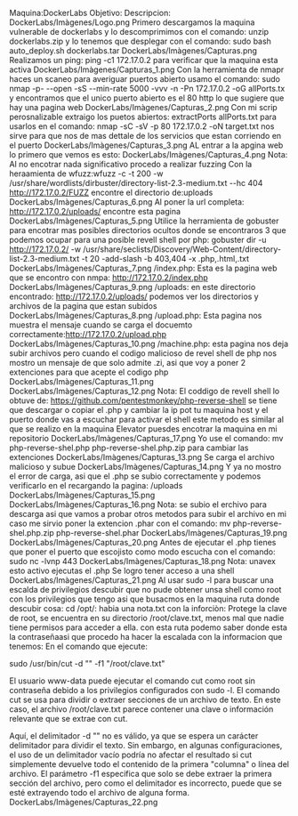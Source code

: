 Maquina:DockerLabs
Objetivo:
Descripcion: 
DockerLabs/Imàgenes/Logo.png
Primero descargamos la maquina vulnerable de dockerlabs y lo descomprimimos con el comando: unzip dockerlabs.zip y lo tenemos que desplegar con el comando: sudo bash auto_deploy.sh dockerlabs.tar
DockerLabs/Imàgenes/Capturas.png
Realizamos un ping: ping -c1 172.17.0.2 para verificar que la maquina esta activa
DockerLabs/Imàgenes/Capturas_1.png
Con la herramienta de nmapr haces un scaneo para averiguar puertos abierto usamo el comando: sudo nmap -p- --open -sS --min-rate 5000 -vvv -n -Pn 172.17.0.2 -oG allPorts.tx y encontramos que el unico puerto abierto es el 80 http lo que sugiere que hay una pagina web
DockerLabs/Imàgenes/Capturas_2.png
Con mi scrip perosnalizable extraigo los puetos abiertos:  extractPorts allPorts.txt para usarlos en el comando: nmap -sC -sV -p 80 172.17.0.2 -oN target.txt nos sirve para que nos de mas dettale de los servicios que estan corriendo en el puerto 
DockerLabs/Imàgenes/Capturas_3.png
AL entrar a la apgina web lo primero que vemos es esto: 
DockerLabs/Imàgenes/Capturas_4.png
Nota: Al no encotrar nada significativo procedo a realizar fuzzing
Con la heraamienta de wfuzz:wfuzz -c -t 200 -w /usr/share/wordlists/dirbuster/directory-list-2.3-medium.txt --hc 404 http://172.17.0.2/FUZZ encontre el directorio de:uploads
DockerLabs/Imàgenes/Capturas_6.png
Al poner la url completa: http://172.17.0.2/uploads/ encontre esta pagina
DockerLabs/Imàgenes/Capturas_5.png
Utilice la herramienta de gobuster para encotrar mas posibles directorios ocultos donde se encontraros 3 que podemos ocupar para una posible revell shell por php: gobuster dir -u http://172.17.0.2/ -w /usr/share/seclists/Discovery/Web-Content/directory-list-2.3-medium.txt -t 20 -add-slash -b 403,404 -x .php,.html,.txt
DockerLabs/Imàgenes/Capturas_7.png
/index.php: Esta es la pagina web que se encontro con nmpa: http://172.17.0.2/index.php
DockerLabs/Imàgenes/Capturas_9.png
/uploads: en este directorio encontrado: http://172.17.0.2/uploads/ podemos ver los directorios y archivos de la pagina que estan subidos
DockerLabs/Imàgenes/Capturas_8.png
/upload.php: Esta pagina nos muestra el mensaje cuando se carga el docuemto correctamente:http://172.17.0.2/upload.php
DockerLabs/Imàgenes/Capturas_10.png
/machine.php: esta pagina nos deja subir archivos pero cuando el codigo malicioso de revel shell de php nos mostro un mensaje de que solo admite .zi, asi que voy a poner 2 extenciones para que acepte el codigo php
DockerLabs/Imàgenes/Capturas_11.png
DockerLabs/Imàgenes/Capturas_12.png
Nota: El coddigo de revell shell lo obtuve de: https://github.com/pentestmonkey/php-reverse-shell se tiene que descargar o copiar el .php y cambiar la ip pot tu maquina host y el puerto donde vas a escuchar para activar el shell este metodo es similar al que se realizo en la maquina Elevator puesdes encotrar la maquina en mi repositorio
DockerLabs/Imàgenes/Capturas_17.png
Yo use el comando: mv php-reverse-shel.php php-reverse-shel.php.zip para cambiar las extenciones
DockerLabs/Imàgenes/Capturas_13.png
Se carga el archivo malicioso y subue
DockerLabs/Imàgenes/Capturas_14.png
Y ya no mostro el error de carga, asi que el .php se subio correctamente y podemos verificarlo en el recargando la pagina: /uploads
DockerLabs/Imàgenes/Capturas_15.png
DockerLabs/Imàgenes/Capturas_16.png
Nota: se subio el erchivo para descarga asi que vamos a probar otros metodos para subir el archivo en mi caso me sirvio poner la extencion .phar con el comando: mv php-reverse-shel.php.zip php-reverse-shel.phar
DockerLabs/Imàgenes/Capturas_19.png
DockerLabs/Imàgenes/Capturas_20.png
Antes de ejecutar el .php tienes que poner el puerto que escojisto como modo escucha con el comando: sudo nc -lvnp 443
DockerLabs/Imàgenes/Capturas_18.png
Nota: unavex esto activo ejecutas el .php
Se logro tener acceso a una shell
DockerLabs/Imàgenes/Capturas_21.png
Al usar sudo -l para buscar una escalda de privilegios descubir que no pude obtener unsa shell como root con los privilegios que tengo asi que busacmos en la maquina
ruta donde descubir cosa:
cd /opt/: habia una nota.txt con la inforciòn: Protege la clave de root, se encuentra en su directorio /root/clave.txt, menos mal que nadie tiene permisos para acceder a ella.
con esta ruta podemo saber donde esta la contraseñaasi que procedo ha hacer la escalada con la informacion que tenemos:
En el comando que ejecute:

sudo /usr/bin/cut -d "" -f1 "/root/clave.txt"

El usuario www-data puede ejecutar el comando cut como root sin contraseña debido a los privilegios configurados con sudo -l. El comando cut se usa para dividir o extraer secciones de un archivo de texto. En este caso, el archivo /root/clave.txt parece contener una clave o información relevante que se extrae con cut.

Aquí, el delimitador -d "" no es válido, ya que se espera un carácter delimitador para dividir el texto. Sin embargo, en algunas configuraciones, el uso de un delimitador vacío podría no afectar el resultado si cut simplemente devuelve todo el contenido de la primera "columna" o línea del archivo. El parámetro -f1 especifica que solo se debe extraer la primera sección del archivo, pero como el delimitador es incorrecto, puede que se esté extrayendo todo el archivo de alguna forma.
DockerLabs/Imàgenes/Capturas_22.png

